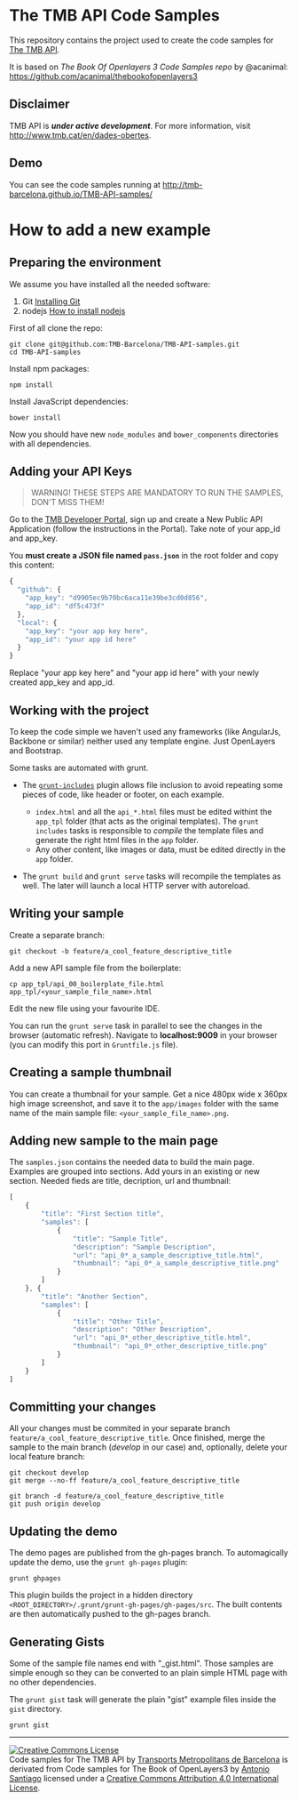The TMB API Code Samples
========================

This repository contains the project used to create the code samples for [The TMB API](https://developer.tmb.cat/).

It is based on *The Book Of Openlayers 3 Code Samples repo* by @acanimal: https://github.com/acanimal/thebookofopenlayers3

Disclaimer
----------

TMB API is **_under active development_**.
For more information, visit http://www.tmb.cat/en/dades-obertes.

Demo
----

You can see the code samples running at http://tmb-barcelona.github.io/TMB-API-samples/


How to add a new example
========================

Preparing the environment
-------------------------

We assume you have installed all the needed software:

1. Git [Installing Git](http://git-scm.com/book/en/v2/Getting-Started-Installing-Git)
2. nodejs [How to install nodejs](http://howtonode.org/how-to-install-nodejs)

First of all clone the repo:

    git clone git@github.com:TMB-Barcelona/TMB-API-samples.git
    cd TMB-API-samples

Install npm packages:

    npm install

Install JavaScript dependencies:

    bower install

Now you should have new `node_modules` and `bower_components` directories with all dependencies.


Adding your API Keys
--------------------

> WARNING!
> THESE STEPS ARE MANDATORY TO RUN THE SAMPLES, DON'T MISS THEM!

Go to the [TMB Developer Portal](https://developer.tmb.cat/), sign up and create a New Public API Application (follow the instructions in the Portal). Take note of your app_id and app_key.

You **must create a JSON file named ```pass.json```** in the root folder and copy this content:

```javascript
{
  "github": {
    "app_key": "d9905ec9b70bc6aca11e39be3cd0d856",
    "app_id": "df5c473f"
  },
  "local": {
    "app_key": "your app key here",
    "app_id": "your app id here"
  }
}
```

Replace "your app key here" and "your app id here" with your newly created app_key and app_id.


Working with the project
------------------------

To keep the code simple we haven't used any frameworks (like AngularJs, Backbone or similar) neither used any template engine. Just OpenLayers and Bootstrap.

Some tasks are automated with grunt.

* The [`grunt-includes`](https://github.com/vanetix/grunt-includes) plugin allows file inclusion to avoid repeating some pieces of code, like header or footer, on each example.
   * `index.html` and all the `api_*.html` files must be edited withint the `app_tpl` folder (that acts as the original templates). The `grunt includes` tasks is responsible to *compile* the template files and generate the right html files in the `app` folder.
   * Any other content, like images or data, must be edited directly in the `app` folder.

* The `grunt build` and `grunt serve` tasks will recompile the templates as well. The later will launch a local HTTP server with autoreload.


Writing your sample
-------------------

Create a separate branch:

    git checkout -b feature/a_cool_feature_descriptive_title

Add a new API sample file from the boilerplate:

    cp app_tpl/api_00_boilerplate_file.html app_tpl/<your_sample_file_name>.html

Edit the new file using your favourite IDE.

You can run the `grunt serve` task in parallel to see the changes in the browser (automatic refresh). Navigate to **localhost:9009** in your browser (you can modify this port in `Gruntfile.js` file).


Creating a sample thumbnail
---------------------------

You can create a thumbnail for your sample. Get a nice 480px wide x 360px high image screenshot, and save it to the `app/images` folder with the same name of the main sample file: `<your_sample_file_name>.png`.


Adding new sample to the main page
----------------------------------

The `samples.json` contains the needed data to build the main page. Examples are grouped into sections. Add yours in an existing or new section.
Needed fieds are title, decription, url and thumbnail:

```javascript
[
	{
		"title": "First Section title",
		"samples": [
			{
				"title": "Sample Title",
				"description": "Sample Description",
				"url": "api_0*_a_sample_descriptive_title.html",
				"thumbnail": "api_0*_a_sample_descriptive_title.png"
			}
		]
	}, {
		"title": "Another Section",
		"samples": [
			{
				"title": "Other Title",
				"description": "Other Description",
				"url": "api_0*_other_descriptive_title.html",
				"thumbnail": "api_0*_other_descriptive_title.png"
			}			
		]
	}
]
```

Committing your changes
-----------------------

All your changes must be commited in your separate branch `feature/a_cool_feature_descriptive_title`.
Once finished, merge the sample to the main branch (*develop* in our case) and, optionally, delete your local feature branch:

    git checkout develop
    git merge --no-ff feature/a_cool_feature_descriptive_title

    git branch -d feature/a_cool_feature_descriptive_title
    git push origin develop


Updating the demo
-----------------

The demo pages are published from the gh-pages branch. To automagically update the demo, use the `grunt gh-pages` plugin:

    grunt ghpages

This plugin builds the project in a hidden directory `<ROOT_DIRECTORY>/.grunt/grunt-gh-pages/gh-pages/src`. The built contents are then automatically pushed to the gh-pages branch.


Generating Gists
----------------

Some of the sample file names end with "_gist.html". Those samples are simple enough so they can be converted to an plain simple HTML page with no other dependencies.

The `grunt gist` task will generate the plain "gist" example files inside the `gist` directory.

    grunt gist

<hr/>

<a rel="license" href="http://creativecommons.org/licenses/by/4.0/"><img alt="Creative Commons License" style="border-width:0" src="https://i.creativecommons.org/l/by/4.0/88x31.png" /></a><br /><span xmlns:dct="http://purl.org/dc/terms/" property="dct:title">Code samples for The TMB API</span> by <a xmlns:cc="http://creativecommons.org/ns#" href="http://www.tmb.cat/" property="cc:attributionName" rel="cc:attributionURL">Transports Metropolitans de Barcelona</a> is derivated from <span xmlns:dct="http://purl.org/dc/terms/" property="dct:title">Code samples for The Book of OpenLayers3</span> by <a xmlns:cc="http://creativecommons.org/ns#" href="https://github.com/acanimal/thebookofopenlayers3" property="cc:attributionName" rel="cc:attributionURL">Antonio Santiago</a> licensed under a <a rel="license" href="http://creativecommons.org/licenses/by/4.0/">Creative Commons Attribution 4.0 International License</a>.
